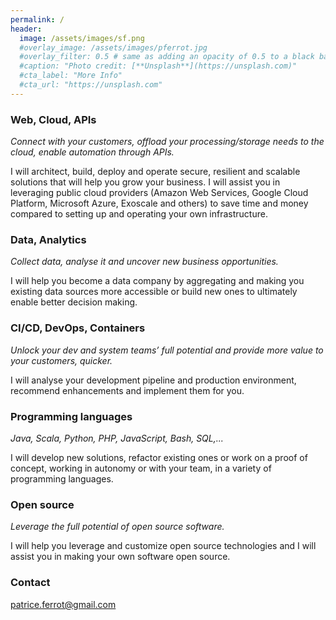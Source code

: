 ```yaml
---
permalink: /
header:
  image: /assets/images/sf.png
  #overlay_image: /assets/images/pferrot.jpg
  #overlay_filter: 0.5 # same as adding an opacity of 0.5 to a black background
  #caption: "Photo credit: [**Unsplash**](https://unsplash.com)"
  #cta_label: "More Info"
  #cta_url: "https://unsplash.com"
---
```


<a name="web-cloud-api"></a>
### Web, Cloud, APIs
*Connect with your customers, offload your processing/storage needs to the cloud, enable automation through APIs.*

I will architect, build, deploy and operate secure, resilient and scalable solutions that will help you grow your business. I will assist you in leveraging public cloud providers (Amazon Web Services, Google Cloud Platform, Microsoft Azure, Exoscale and others) to save time and money compared to setting up and operating your own infrastructure. 

<a name="data"></a>
### Data, Analytics

*Collect data, analyse it and uncover new business opportunities.*

I will help you become a data company by aggregating and making you existing data sources more accessible or build new ones to ultimately enable better decision making.

<a name="automation"></a>
### CI/CD, DevOps, Containers

*Unlock your dev and system teams’ full potential and provide more value to your customers, quicker.*

I will analyse your development pipeline and production environment, recommend enhancements and implement them for you.

### Programming languages

*Java, Scala, Python, PHP, JavaScript, Bash, SQL,...*

I will develop new solutions, refactor existing ones or work on a proof of concept, working in autonomy or with your team, in a variety of programming languages.

### Open source

*Leverage the full potential of open source software.*

I will help you leverage and customize open source technologies and I will assist you in making your own software open source.

### Contact
[patrice.ferrot@gmail.com](mailto:patrice.ferrot@gmail.com)